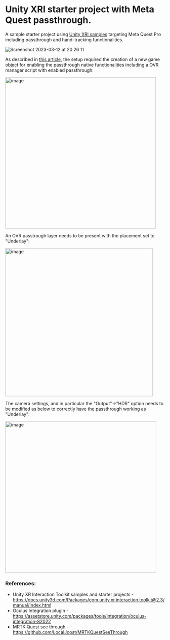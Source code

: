 # Unity XRI starter project with Meta Quest passthrough.

A sample starter project using [Unity XRI samples](https://docs.unity3d.com/Packages/com.unity.xr.interaction.toolkit@2.3/manual/index.html) targeting Meta Quest Pro including passthrough and hand-tracking functionalities.

![Screenshot 2023-03-12 at 20 26 11](https://user-images.githubusercontent.com/99928/224571549-98475d5b-c48a-49a7-ac8e-cf3f09352f11.png)

As described in [this article](https://localjoost.github.io/Passthrough-transparency-with-MRTK2-and-3-on-Quest-2Pro/), the setup required the creation of a new game object for enabling the passthrough native functionalities including a OVR manager script with enabled passthrough:

<img width="476" alt="image" src="https://user-images.githubusercontent.com/99928/227773238-5bd3a795-04ef-4d06-8c59-714fb81c5183.png">

An OVR passtrough layer needs to be present with the placement set to "Underlay":

<img width="466" alt="image" src="https://user-images.githubusercontent.com/99928/227773351-9607d09f-21fa-47c0-b194-19cf34f4c3eb.png">

The camera settings, and in particular the "Output"->"HDR" option needs to be modified as below to correctly have the passthrough working as "Underlay":

<img width="477" alt="image" src="https://user-images.githubusercontent.com/99928/227773478-cefc9589-26d6-4be6-9790-9c7d3b6f1132.png">

### References:
- Unity XR Interaction Toolkit samples and starter projects - https://docs.unity3d.com/Packages/com.unity.xr.interaction.toolkit@2.3/manual/index.html
- Oculus Integration plugin - https://assetstore.unity.com/packages/tools/integration/oculus-integration-82022
- MRTK Quest see through - https://github.com/LocalJoost/MRTKQuestSeeThrough
